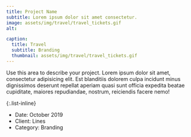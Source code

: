 ```yaml
---
title: Project Name
subtitle: Lorem ipsum dolor sit amet consectetur.
image: assets/img/travel/travel_tickets.gif
alt: 

caption:
  title: Travel
  subtitle: Branding
  thumbnail: assets/img/travel/travel_tickets.gif
---
```

Use this area to describe your project. Lorem ipsum dolor sit amet, consectetur adipisicing elit. Est blanditiis dolorem culpa incidunt minus dignissimos deserunt repellat aperiam quasi sunt officia expedita beatae cupiditate, maiores repudiandae, nostrum, reiciendis facere nemo!

{:.list-inline}
- Date: October 2019
- Client: Lines
- Category: Branding

